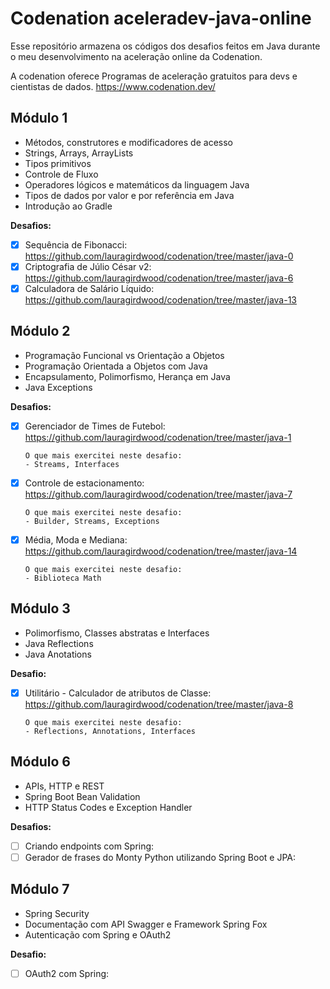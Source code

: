 # Codenation aceleradev-java-online
Esse repositório armazena os códigos dos desafios feitos em Java durante o meu desenvolvimento na aceleração online da Codenation.

A codenation oferece Programas de aceleração gratuitos para devs e cientistas de dados. https://www.codenation.dev/

## Módulo 1
* Métodos, construtores e modificadores de acesso
* Strings, Arrays, ArrayLists
* Tipos primitivos
* Controle de Fluxo
* Operadores lógicos e matemáticos da linguagem Java
* Tipos de dados por valor e por referência em Java
* Introdução ao Gradle

**Desafios:**
- [x] Sequência de Fibonacci: https://github.com/lauragirdwood/codenation/tree/master/java-0
- [x] Criptografia de Júlio César v2: https://github.com/lauragirdwood/codenation/tree/master/java-6
- [x] Calculadora de Salário Líquido: https://github.com/lauragirdwood/codenation/tree/master/java-13

## Módulo 2
* Programação Funcional vs Orientação a Objetos
* Programação Orientada a Objetos com Java
* Encapsulamento, Polimorfismo, Herança em Java
* Java Exceptions

**Desafios:**
- [x] Gerenciador de Times de Futebol: https://github.com/lauragirdwood/codenation/tree/master/java-1 

      O que mais exercitei neste desafio:
      - Streams, Interfaces
- [x] Controle de estacionamento: https://github.com/lauragirdwood/codenation/tree/master/java-7

      O que mais exercitei neste desafio:
      - Builder, Streams, Exceptions
- [x] Média, Moda e Mediana: https://github.com/lauragirdwood/codenation/tree/master/java-14

      O que mais exercitei neste desafio:
      - Biblioteca Math 

## Módulo 3
* Polimorfismo, Classes abstratas e Interfaces
* Java Reflections
* Java Anotations

**Desafio:**
- [X] Utilitário - Calculador de atributos de Classe: https://github.com/lauragirdwood/codenation/tree/master/java-8

      O que mais exercitei neste desafio:
      - Reflections, Annotations, Interfaces
 
 ## Módulo 6
* APIs, HTTP e REST
* Spring Boot Bean Validation
* HTTP Status Codes e Exception Handler

**Desafios:**
- [ ] Criando endpoints com Spring:
- [ ] Gerador de frases do Monty Python utilizando Spring Boot e JPA:

 ## Módulo 7
* Spring Security
* Documentação com API Swagger e Framework Spring Fox
* Autenticação com Spring e OAuth2

**Desafio:**
- [ ] OAuth2 com Spring: 

